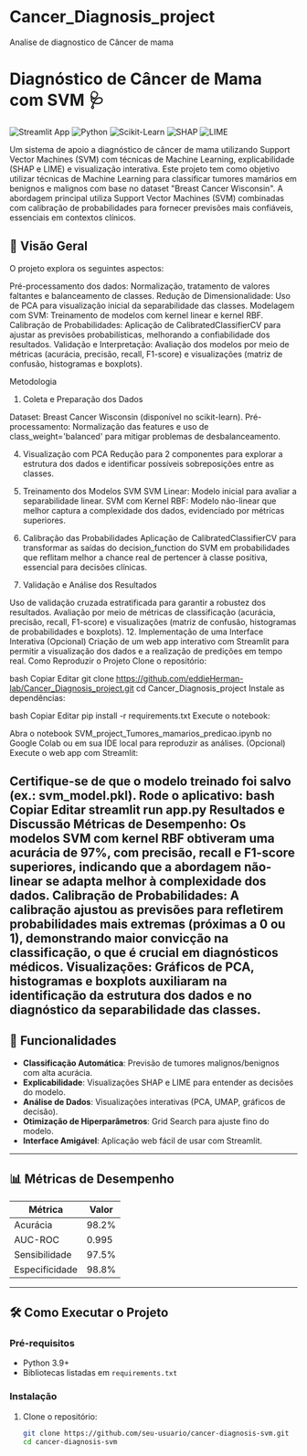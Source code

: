 # Cancer_Diagnosis_project
Analise de diagnostico de Câncer de mama

# Diagnóstico de Câncer de Mama com SVM 🩺

![Streamlit App](https://img.shields.io/badge/Streamlit-FF4B4B?style=for-the-badge&logo=Streamlit&logoColor=white)
![Python](https://img.shields.io/badge/Python-3776AB?style=for-the-badge&logo=python&logoColor=white)
![Scikit-Learn](https://img.shields.io/badge/Scikit_Learn-F7931E?style=for-the-badge&logo=scikit-learn&logoColor=white)
![SHAP](https://img.shields.io/badge/SHAP-FF6F61?style=for-the-badge)
![LIME](https://img.shields.io/badge/LIME-00CC66?style=for-the-badge)

Um sistema de apoio a diagnóstico de câncer de mama utilizando Support Vector Machines (SVM) com técnicas  de Machine Learning, explicabilidade (SHAP e LIME) e visualização interativa.
Este projeto tem como objetivo utilizar técnicas de Machine Learning para classificar tumores mamários em benignos e malignos com base no dataset "Breast Cancer Wisconsin". A abordagem principal utiliza Support Vector Machines (SVM) combinadas com calibração de probabilidades para fornecer previsões mais confiáveis, essenciais em contextos clínicos.

## 📌 Visão Geral

O projeto explora os seguintes aspectos:

Pré-processamento dos dados: Normalização, tratamento de valores faltantes e balanceamento de classes.
Redução de Dimensionalidade: Uso de PCA para visualização inicial da separabilidade das classes.
Modelagem com SVM: Treinamento de modelos com kernel linear e kernel RBF.
Calibração de Probabilidades: Aplicação de CalibratedClassifierCV para ajustar as previsões probabilísticas, melhorando a confiabilidade dos resultados.
Validação e Interpretação: Avaliação dos modelos por meio de métricas (acurácia, precisão, recall, F1-score) e visualizações (matriz de confusão, histogramas e boxplots).

Metodologia

1. Coleta e Preparação dos Dados
   
Dataset: Breast Cancer Wisconsin (disponível no scikit-learn).
Pré-processamento: Normalização das features e uso de class_weight='balanced' para mitigar problemas de desbalanceamento.

4. Visualização com PCA
Redução para 2 componentes para explorar a estrutura dos dados e identificar possíveis sobreposições entre as classes.

6. Treinamento dos Modelos SVM
SVM Linear: Modelo inicial para avaliar a separabilidade linear.
SVM com Kernel RBF: Modelo não-linear que melhor captura a complexidade dos dados, evidenciado por métricas superiores.
8. Calibração das Probabilidades
Aplicação de CalibratedClassifierCV para transformar as saídas do decision_function do SVM em probabilidades que reflitam melhor a chance real de pertencer à classe positiva, essencial para decisões clínicas.

10. Validação e Análise dos Resultados
    
Uso de validação cruzada estratificada para garantir a robustez dos resultados.
Avaliação por meio de métricas de classificação (acurácia, precisão, recall, F1-score) e visualizações (matriz de confusão, histogramas de probabilidades e boxplots).
12. Implementação de uma Interface Interativa (Opcional)
Criação de um web app interativo com Streamlit para permitir a visualização dos dados e a realização de predições em tempo real.
Como Reproduzir o Projeto
Clone o repositório:

bash
Copiar
Editar
git clone https://github.com/eddieHerman-lab/Cancer_Diagnosis_project.git
cd Cancer_Diagnosis_project
Instale as dependências:

bash
Copiar
Editar
pip install -r requirements.txt
Execute o notebook:

Abra o notebook SVM_project_Tumores_mamarios_predicao.ipynb no Google Colab ou em sua IDE local para reproduzir as análises.
(Opcional) Execute o web app com Streamlit:

Certifique-se de que o modelo treinado foi salvo (ex.: svm_model.pkl).
Rode o aplicativo:
bash
Copiar
Editar
streamlit run app.py
Resultados e Discussão
Métricas de Desempenho: Os modelos SVM com kernel RBF obtiveram uma acurácia de 97%, com precisão, recall e F1-score superiores, indicando que a abordagem não-linear se adapta melhor à complexidade dos dados.
Calibração de Probabilidades: A calibração ajustou as previsões para refletirem probabilidades mais extremas (próximas a 0 ou 1), demonstrando maior convicção na classificação, o que é crucial em diagnósticos médicos.
Visualizações: Gráficos de PCA, histogramas e boxplots auxiliaram na identificação da estrutura dos dados e no diagnóstico da separabilidade das classes.
---

## 🚀 Funcionalidades

- **Classificação Automática**: Previsão de tumores malignos/benignos com alta acurácia.
- **Explicabilidade**: Visualizações SHAP e LIME para entender as decisões do modelo.
- **Análise de Dados**: Visualizações interativas (PCA, UMAP, gráficos de decisão).
- **Otimização de Hiperparâmetros**: Grid Search para ajuste fino do modelo.
- **Interface Amigável**: Aplicação web fácil de usar com Streamlit.

---

## 📊 Métricas de Desempenho

| Métrica               | Valor   |
|-----------------------|---------|
| Acurácia              | 98.2%   |
| AUC-ROC               | 0.995   |
| Sensibilidade         | 97.5%   |
| Especificidade        | 98.8%   |

---

## 🛠️ Como Executar o Projeto

### Pré-requisitos
- Python 3.9+
- Bibliotecas listadas em `requirements.txt`

### Instalação
1. Clone o repositório:
   ```bash
   git clone https://github.com/seu-usuario/cancer-diagnosis-svm.git
   cd cancer-diagnosis-svm

